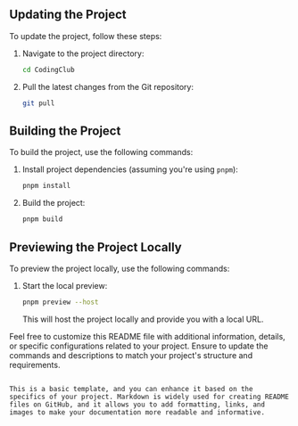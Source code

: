 ## Updating the Project

To update the project, follow these steps:

1. Navigate to the project directory:

   ```bash
   cd CodingClub
   ```

2. Pull the latest changes from the Git repository:

   ```bash
   git pull
   ```

## Building the Project

To build the project, use the following commands:

1. Install project dependencies (assuming you're using `pnpm`):

   ```bash
   pnpm install
   ```

2. Build the project:

   ```bash
   pnpm build
   ```

## Previewing the Project Locally

To preview the project locally, use the following commands:

1. Start the local preview:

   ```bash
   pnpm preview --host
   ```

   This will host the project locally and provide you with a local URL.

Feel free to customize this README file with additional information, details, or specific configurations related to your project. Ensure to update the commands and descriptions to match your project's structure and requirements.
```

This is a basic template, and you can enhance it based on the specifics of your project. Markdown is widely used for creating README files on GitHub, and it allows you to add formatting, links, and images to make your documentation more readable and informative.
